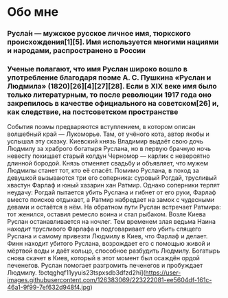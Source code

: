# Обо мне
### Русла́н — мужское русское личное имя, тюркского происхождения[1][5]. Имя используется многими нациями и народами, распространено в России
### Ученые полагают, что имя Руслан широко вошло в употребление благодаря поэме А. С. Пушкина «Руслан и Людмила» (1820)[26][4][27][28]. Если в XIX веке имя было только литературным, то после революции 1917 года оно закрепилось в качестве официального на советском[26] и, как следствие, на постсоветском пространстве
События поэмы предваряются вступлением, в котором описан волшебный край — Лукоморье. Там, от учёного кота, автор якобы и услышал эту сказку.
Киевский князь Владимир выдаёт свою дочь Людмилу за храброго богатыря Руслана, но в первую брачную ночь невесту похищает старый колдун Черномор — карлик с невероятно длинной бородой. Князь отменяет свадьбу и объявляет, что мужем Людмилы станет тот, кто её спасёт. Помимо Руслана, в поход за девушкой вызываются три его соперника: суровый Рогдай, трусливый хвастун Фарлаф и юный хазарин хан Ратмир. Однако соперники терпят неудачу: Рогдай пытается убить Руслана и гибнет от его руки, Фарлаф вместо поисков отдыхает, а Ратмир набредает на замок с чудесными девами и остаётся в нём.
На обратном пути Руслан встречает Ратмира: тот женился, оставил ремесло воина и стал рыбаком. Возле Киева Руслан останавливается на ночлег. Тем временем злая ведьма Наина находит трусливого Фарлафа и подговаривает его убить спящего Руслана и самому привезти Людмилу в Киев, что Фарлаф и делает. Финн находит убитого Руслана, возрождает его с помощью живой и мёртвой воды и даёт кольцо, способное разбудить Людмилу. Богатырь снова скачет в Киев, который в этот момент был осаждён ордой печенегов. Руслан помогает разгромить печенегов и пробуждает Людмилу. !bctqghqf11yyuis23tspxsdb3dfzd2hi](https://user-images.githubusercontent.com/126383069/223222081-ee5604df-161c-46a1-9f99-7ef632d948f4.jpg)
